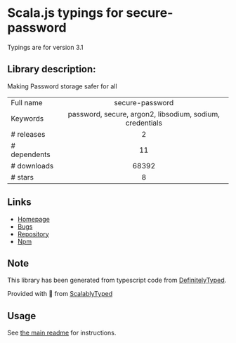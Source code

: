 
# Scala.js typings for secure-password

Typings are for version 3.1

## Library description:
Making Password storage safer for all

|                    |                 |
| ------------------ | :-------------: |
| Full name          | secure-password |
| Keywords           | password, secure, argon2, libsodium, sodium, credentials |
| # releases         | 2 |
| # dependents       | 11 |
| # downloads        | 68392 |
| # stars            | 8 |

## Links
- [Homepage](https://github.com/emilbayes/secure-password#readme)
- [Bugs](https://github.com/emilbayes/secure-password/issues)
- [Repository](https://github.com/emilbayes/secure-password)
- [Npm](https://www.npmjs.com/package/secure-password)
    


## Note
This library has been generated from typescript code from [DefinitelyTyped](https://definitelytyped.org).

Provided with :purple_heart: from [ScalablyTyped](https://github.com/oyvindberg/ScalablyTyped)

## Usage
See [the main readme](../../readme.md) for instructions.


